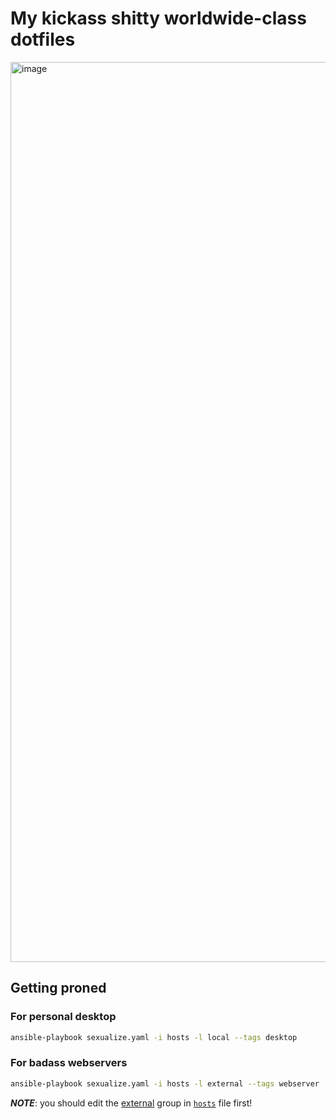 # My kickass shitty worldwide-class dotfiles
<img width="1440" alt="image" src="https://user-images.githubusercontent.com/25615887/163654278-e4644bff-fe88-4403-a3ac-822dc3fc3a35.png">

## Getting proned
### For personal desktop
```bash
ansible-playbook sexualize.yaml -i hosts -l local --tags desktop
```

### For badass webservers
```bash
ansible-playbook sexualize.yaml -i hosts -l external --tags webserver
```
***NOTE***: you should edit the <ins>external</ins> group in [`hosts`](hosts) file first!
